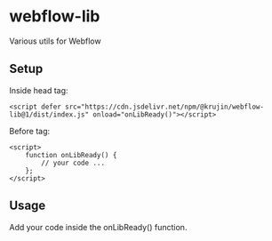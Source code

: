 # webflow-lib

Various utils for Webflow

## Setup

Inside head tag:

    <script defer src="https://cdn.jsdelivr.net/npm/@krujin/webflow-lib@1/dist/index.js" onload="onLibReady()"></script>

Before </body> tag: 

    <script>
        function onLibReady() {
            // your code ...
        };
    </script>

## Usage

Add your code inside the onLibReady() function.